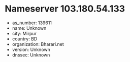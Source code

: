 # Nameserver 103.180.54.133

* as_number: 139611
* name: Unknown
* city: Mirpur
* country: BD
* organization: Bharari.net
* version: Unknown
* dnssec: Unknown
